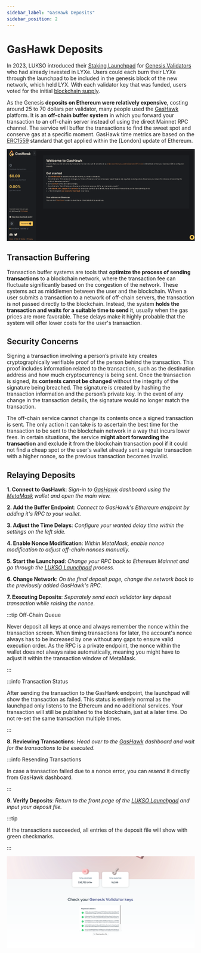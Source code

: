 ```yaml
---
sidebar_label: "GasHawk Deposits"
sidebar_position: 2
---
```


# GasHawk Deposits

In 2023, LUKSO introduced their [Staking Launchpad](https://deposit.mainnet.lukso.network/) for [Genesis Validators](https://medium.com/lukso/its-happening-the-genesis-validators-are-coming-ce5e07935df6) who had already invested in LYXe. Users could each burn their LYXe through the launchpad to be included in the genesis block of the new network, which held LYX. With each validator key that was funded, users voted for the initial [blockchain supply](https://medium.com/lukso/genesis-validators-deposit-smart-contract-freeze-and-testnet-launch-c5f7b568b1fc).

As the Genesis **deposits on Ethereum were relatively expensive**, costing around 25 to 70 dollars per validator, many people used the [GasHawk](https://gashawk.io/) platform. It is an **off-chain buffer system** in which you forward your transaction to an off-chain server instead of using the direct Mainnet RPC channel. The service will buffer the transactions to find the sweet spot and conserve gas at a specific moment. GasHawk time metrics are based on the [ERC1559](https://eips.ethereum.org/EIPS/eip-1559) standard that got applied within the [London] update of Ethereum.

![GasHawk Dashboard](/img/guides/validator-setup/gas-hawk.png)

## Transaction Buffering

Transaction buffer systems are tools that **optimize the process of sending transactions** to a blockchain network, where the transaction fee can fluctuate significantly based on the congestion of the network. These systems act as middlemen between the user and the blockchain. When a user submits a transaction to a network of off-chain servers, the transaction is not passed directly to the blockchain. Instead, the system **holds the transaction and waits for a suitable time to send** it, usually when the gas prices are more favorable. These delays make it highly probable that the system will offer lower costs for the user's transaction.

## Security Concerns

Signing a transaction involving a person’s private key creates cryptographically verifiable proof of the person behind the transaction. This proof includes information related to the transaction, such as the destination address and how much cryptocurrency is being sent. Once the transaction is signed, its **contents cannot be changed** without the integrity of the signature being breached. The signature is created by hashing the transaction information and the person’s private key. In the event of any change in the transaction details, the signature would no longer match the transaction.

The off-chain service cannot change its contents once a signed transaction is sent. The only action it can take is to ascertain the best time for the transaction to be sent to the blockchain network in a way that incurs lower fees. In certain situations, the service **might abort forwarding the transaction** and exclude it from the blockchain transaction pool if it could not find a cheap spot or the user's wallet already sent a regular transaction with a higher nonce, so the previous transaction becomes invalid.

## Relaying Deposits

**1. Connect to GasHawk**: _Sign-in to [GasHawk](https://gashawk.io/#/tx) dashboard using the [MetaMask](https://metamask.io/) wallet and open the main view._

**2. Add the Buffer Endpoint**: _Connect to GasHawk's Ethereum endpoint by adding it's RPC to your wallet._

**3. Adjust the Time Delays**: _Configure your wanted delay time within the settings on the left side._

**4. Enable Nonce Modification**: _Within MetaMask, enable nonce modification to adjust off-chain nonces manually._

**5. Start the Launchpad**: _Change your RPC back to Ethereum Mainnet and go through the [LUKSO Launchpad](https://deposit.mainnet.lukso.network/en/) process._

**6. Change Network**: _On the final deposit page, change the network back to the previously added GasHawk's RPC._

**7. Executing Deposits**: _Separately send each validator key deposit transaction while raising the nonce._

:::tip Off-Chain Queue

Never deposit all keys at once and always remember the nonce within the transaction screen. When timing transactions for later, the account's nonce always has to be increased by one without any gaps to ensure valid execution order. As the RPC is a private endpoint, the nonce within the wallet does not always raise automatically, meaning you might have to adjust it within the transaction window of MetaMask.

:::

:::info Transaction Status

After sending the transaction to the GasHawk endpoint, the launchpad will show the transaction as failed. This status is entirely normal as the launchpad only listens to the Ethereum and no additional services. Your transaction will still be published to the blockchain, just at a later time. Do not re-set the same transaction multiple times.

:::

**8. Reviewing Transactions**: _Head over to the [GasHawk](https://gashawk.io/#/tx) dashboard and wait for the transactions to be executed._

:::info Resending Transactions

In case a transaction failed due to a nonce error, you can _resend_ it directly from GasHawk dashboard.

:::

**9. Verify Deposits**: _Return to the front page of the [LUKSO Launchpad](https://deposit.mainnet.lukso.network/en/) and input your deposit file._

:::tip

If the transactions succeeded, all entries of the deposit file will show with green checkmarks.

:::

![Launchpad Checkmarks](/img/guides/validator-setup/launchpad_12.png)
